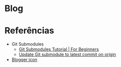 # Blog

# Referências

- Git Submodules
  - [Git Submodules Tutorial | For Beginners](https://www.youtube.com/watch?v=gSlXo2iLBro)
  - [Update Git submodule to latest commit on origin](https://stackoverflow.com/a/21195182/6771132)
- [Blogger icon](https://fontawesome.com/icons/blogger?f=brands&s=solid)
